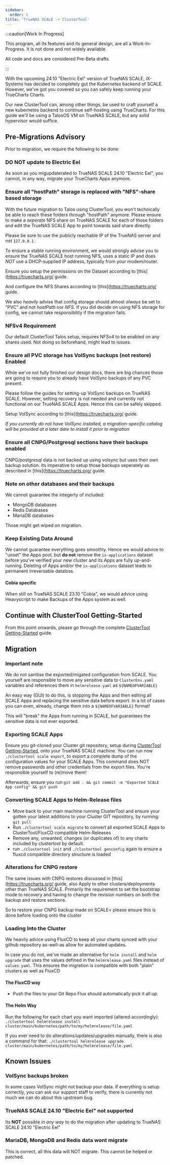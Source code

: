 ```yaml
---
sidebar:
  order: 1
title: 'TrueNAS SCALE -> ClusterTool'
---
```


:::caution[Work In Progress]

This program, all its features and its general design, are all a Work-In-Progress. It is not done and not widely available.

All code and docs are considered Pre-Beta drafts

:::

With the upcoming 24.10 "Electric Eel" version of TrueNAS SCALE, iX-Systems has decided to completely gut the Kubernetes backend of SCALE. However, we've got you covered so you can safely keep running your TrueCharts Charts.

Our new ClusterTool can, among other things, be used to craft yourself a new kubernetes backend to continue self-hosting using TrueCharts. For this guide we'll be using a TalosOS VM on TrueNAS SCALE, but any solid hypervisor would suffice.

## Pre-Migrations Advisory

Prior to migration, we require the following to be done:

### **DO NOT** update to Electric Eel

As soon as you migupdaterated to TrueNAS SCALE 24.10 "Electric Eel", you cannot, in any way, migrate your TrueCharts Apps anymore.

### Ensure all "hostPath" storage is replaced with "NFS"-share based storage

With the future migration to Talos using ClusterTool, you won't technically be able to reach these folders through "hostPath" anymore.
Please ensure to make a *seperate* NFS share on TrueNAS SCALE for each of those folders and edit the TrueNAS SCALE App to point towards said share directly.

Please be sure to use the publicly reachable IP of the TrueNAS server and not `127.0.0.1`.

To ensure a stable running environment, we would strongly advise you to ensure the TrueNAS SCALE host running NFS, uses a static IP and does *NOT* use a DHCP-supplied IP address, typically from your modem/router.

Ensure you setup the permissions on the Dataset according to [this](https://truecharts.org/ guide.

And configure the NFS Shares according to [this](https://truecharts.org/ guide.


We  also *heavily* advise that config storage should almost *always* be set to "PVC" and not *hostPath* nor *NFS*.  If you did decide on using NFS storage for config, we cannot take responsibility if the migration fails.

### NFSv4 Requirement

Our default ClusterTool Talos setup, requires NFSv4 to be enabled on any shares used.
Not doing so beforehand, might lead to issues.

### Ensure all PVC storage has VolSync backups (not restore) Enabled

While we've not fully finished our design docs, there are big chances those are going to require you to already have VolSync backups of any PVC present.

Please follow the guides for setting-up VolSync backups on TrueNAS SCALE. However, setting recovery is not needed and currently not functional on our TrueNAS SCALE Apps. Hence this can be safely skipped.

Setup VolSync according to [this](https://truecharts.org/ guide.

*If you currently do not have VolSync installed, a migration-specific catalog will be provided at a later date to install it prior to migration*

### Ensure all CNPG/Postgresql sections have their backups **enabled**

CNPG/postgresql data is not backed up using volsync but uses their own backup solution.
Its imperative to setup those backups seperately as described in [this](https://truecharts.org/ guide.

### Note on other databases and their backups

We cannot guarantee the integerty of included:
- MongoDB databases
- Redis Databases
- MariaDB databases

Those might get wiped on migration.

### Keep Existing Data Around

We cannot guarantee everything goes smoothly. Hence we would advice to "unset" the Apps pool, but **do not** remove the `ix-applications` dataset before you've verified your new cluster and its Apps are fully up-and-running. Deleting of Apps and/or the `ix-applications` dataset leads to permanent irreversable dataloss.

#### Cobia specific

When still on TrueNAS SCALE 23.10 "Cobia", we would advice using Heavyscript to make Backups of the Apps system as well.


## Continue with ClusterTool Getting-Started

From this point onwards, please go through the complete [ClusterTool Getting-Started](/clustertool/getting-started) guide.

## Migration

### Important note

We do not sanitise the exported/migated configuration from SCALE.
You yourself are responsible to move any sensitive data to `ClusterEnv.yaml` variables and references them in `helmrelease.yaml` as `${NAMEOFVARIABLE}`

An easy way (GUI) to do this, is stopping the Apps and then editing all SCALE Apps and replacing the sensitive data before export.
In a lot of cases you can even, already, change them into a `${NAMEOFVARIABLE}` format!

This will "break" the Apps from running in SCALE, but guarantees the sensitive data is not ever exported.

### Exporting SCALE Apps

Ensure you git-cloned your Cluster git repository, setup during [ClusterTool Getting-Started](/clustertool/getting-started), onto your TrueNAS SCALE machine.
You can run now `./clustertool scale export`, to export a complete dump of the configuration values for your SCALE Apps.
This command does NOT remove passwords and other credentials from the export files. You're responsible yourself to (re)move them!

Afterwards, ensure you run `git add . && git commit -m "Exported SCALE App config" && git push`

### Converting SCALE Apps to Helm-Release files

- Move back to your main machine running ClusterTool and ensure your gotten your latest additions to your Cluster GIT repository, by running: `git pull`
- Run `./clustertool scale migrate` to convert all exported SCALE Apps to ClusterTool/FluxCD compatible Helm-Releases
- Remove any, unwanted, changes (or duplicates of) to any charts included by clustertool by default.
- run `./clustertool init` and `./clustertool genconfig` again to ensure a fluxcd compatible directory structure is loaded

### Alterations for CNPG restore

The same issues with CNPG restores discussed in [this](https://truecharts.org/ guide, also Apply to other clusters/deployments other than TrueNAS SCALE.
Primarily the requirement to set the bootstrap mode to recovery and having to change the revision numbers on both the backup and restore sections.

So to restore your CNPG backup made on SCALE< please ensure this is done before loading onto the cluster

### Loading Into the Cluster

We heavily advice using FluxCD to keep all your charts synced with your github repository as-well-as allow for automated updates.

In case you do not, we've made an alternative for `helm install` and `helm upgrade` that uses the values defined in the `helmrelease.yaml` files instead of `values.yaml`.
This ensures the migration is compatible with both "plain" clusters as well as FluxCD

#### The FluxCD way

- Push the files to your Git Repo Flux should automatically pick it all up.

#### The Helm Way

Run the following for each chart you want imported (altered accordingly):
`./clustertool helmrelease install cluster/main/kubernetes/path/to/my/helmrelease/file.yaml`

If you ever need to do alterations/updates/upgrades manually, there is also a command for that:
`./clustertool helmrelease upgrade cluster/main/kubernetes/path/to/my/helmrelease/file.yaml`



## Known Issues

### VolSync backups broken
In some cases VolSync might not backup your data.
If everything is setup correctly, you can ask our support staff to verify, there is currently not much we can do about this upstream bug.

### TrueNAS SCALE 24.10 "Electric Eel" not supported

Its **NOT** possible *in any way* to do the migration after updating to TrueNAS SCALE 24.10 "Electric Eel"

### MariaDB, MongoDB and Redis data wont migrate

This is correct, all this data will NOT migrate.
This cannot be helped or patched.
